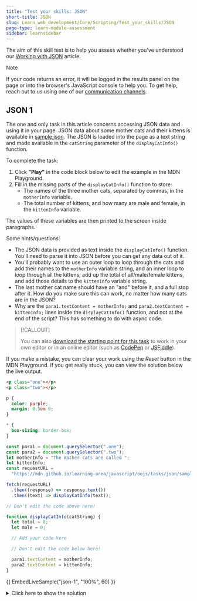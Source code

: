 ```yaml
---
title: "Test your skills: JSON"
short-title: JSON
slug: Learn_web_development/Core/Scripting/Test_your_skills/JSON
page-type: learn-module-assessment
sidebar: learnsidebar
---
```


The aim of this skill test is to help you assess whether you've understood our [Working with JSON](/en-US/docs/Learn_web_development/Core/Scripting/JSON) article.

> [!NOTE]
> If your code returns an error, it will be logged in the results panel on the page or into the browser's JavaScript console to help you.
> To get help, reach out to us using one of our [communication channels](/en-US/docs/MDN/Community/Communication_channels).

## JSON 1

The one and only task in this article concerns accessing JSON data and using it in your page. JSON data about some mother cats and their kittens is available in [sample.json](https://github.com/mdn/learning-area/blob/main/javascript/oojs/tasks/json/sample.json). The JSON is loaded into the page as a text string and made available in the `catString` parameter of the `displayCatInfo()` function.

To complete the task:

1. Click **"Play"** in the code block below to edit the example in the MDN Playground.
2. Fill in the missing parts of the `displayCatInfo()` function to store:
   - The names of the three mother cats, separated by commas, in the `motherInfo` variable.
   - The total number of kittens, and how many are male and female, in the `kittenInfo` variable.

The values of these variables are then printed to the screen inside paragraphs.

Some hints/questions:

- The JSON data is provided as text inside the `displayCatInfo()` function. You'll need to parse it into JSON before you can get any data out of it.
- You'll probably want to use an outer loop to loop through the cats and add their names to the `motherInfo` variable string, and an inner loop to loop through all the kittens, add up the total of all/male/female kittens, and add those details to the `kittenInfo` variable string.
- The last mother cat name should have an "and" before it, and a full stop after it. How do you make sure this can work, no matter how many cats are in the JSON?
- Why are the `para1.textContent = motherInfo;` and `para2.textContent = kittenInfo;` lines inside the `displayCatInfo()` function, and not at the end of the script? This has something to do with async code.

> [!CALLOUT]
>
> You can also [download the starting point for this task](https://github.com/mdn/learning-area/blob/main/javascript/oojs/tasks/json/json1-download.html) to work in your own editor or in an online editor (such as [CodePen](https://codepen.io/) or [JSFiddle](https://jsfiddle.net/)).

If you make a mistake, you can clear your work using the _Reset_ button in the MDN Playground. If you get really stuck, you can view the solution below the live output.

```html hidden live-sample___json-1
<p class="one"></p>
<p class="two"></p>
```

```css hidden live-sample___json-1
p {
  color: purple;
  margin: 0.5em 0;
}

* {
  box-sizing: border-box;
}
```

```js live-sample___json-1
const para1 = document.querySelector(".one");
const para2 = document.querySelector(".two");
let motherInfo = "The mother cats are called ";
let kittenInfo;
const requestURL =
  "https://mdn.github.io/learning-area/javascript/oojs/tasks/json/sample.json";

fetch(requestURL)
  .then((response) => response.text())
  .then((text) => displayCatInfo(text));

// Don't edit the code above here!

function displayCatInfo(catString) {
  let total = 0;
  let male = 0;

  // Add your code here

  // Don't edit the code below here!

  para1.textContent = motherInfo;
  para2.textContent = kittenInfo;
}
```

{{ EmbedLiveSample("json-1", "100%", 60) }}

<details>
<summary>Click here to show the solution</summary>

Your finished JavaScript should look something like this:

```js
// ...
// Don't edit the code above here!

function displayCatInfo(catString) {
  let total = 0;
  let male = 0;

  const cats = JSON.parse(catString);

  for (let i = 0; i < cats.length; i++) {
    for (const kitten of cats[i].kittens) {
      total++;
      if (kitten.gender === "m") {
        male++;
      }
    }

    if (i < cats.length - 1) {
      motherInfo += `${cats[i].name}, `;
    } else {
      motherInfo += `and ${cats[i].name}.`;
    }
  }

  kittenInfo = `There are ${total} kittens in total, ${male} males and ${
    total - male
  } females.`;

  // Don't edit the code below here!

  para1.textContent = motherInfo;
  para2.textContent = kittenInfo;
}
```

</details>
